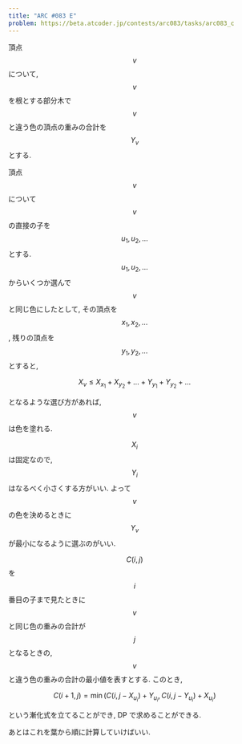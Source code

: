 ```yaml
---
title: "ARC #083 E"
problem: https://beta.atcoder.jp/contests/arc083/tasks/arc083_c
---
```

頂点 $$ v $$ について, $$ v $$ を根とする部分木で $$ v $$ と違う色の頂点の重みの合計を $$ Y_v $$ とする.

頂点 $$ v $$ について $$ v $$ の直接の子を $$ u_1, u_2, \dots $$ とする. $$ u_1, u_2, \dots $$ からいくつか選んで $$ v $$ と同じ色にしたとして, その頂点を $$ x_1, x_2, \dots $$, 残りの頂点を $$ y_1, y_2, \dots $$ とすると,

$$
X_v \leq X_{x_1}+X_{y_2}+\dots+Y_{y_1}+Y_{y_2}+\dots
$$

となるような選び方があれば, $$ v $$ は色を塗れる.

$$ X_i $$ は固定なので, $$ Y_i $$ はなるべく小さくする方がいい. よって $$ v $$ の色を決めるときに $$ Y_v $$ が最小になるように選ぶのがいい.

$$ C(i, j) $$ を $$ i $$ 番目の子まで見たときに $$ v $$ と同じ色の重みの合計が $$ j $$ となるときの, $$ v $$ と違う色の重みの合計の最小値を表すとする. このとき,

$$
C(i+1, j) = \min(C(i, j-X_{u_i})+Y_{u_i}, C(i, j-Y_{u_i})+X_{u_i})
$$

という漸化式を立てることができ, DP で求めることができる.

あとはこれを葉から順に計算していけばいい.
